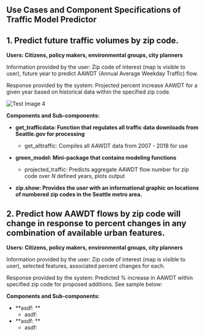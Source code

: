 ## Use Cases and Component Specifications of Traffic Model Predictor ##


## 1. Predict future traffic volumes by zip code. ##

**Users: Citizens, policy makers, environmental groups, city planners** 

Information provided by the user: Zip code of interest (map is visible to user), future year to predict AAWDT (Annual Average Weekday Traffic) flow. 

Response provided by the system: Projected percent increase AAWDT for a given year based on historical data within the specified zip code.
 
![Test Image 4](https://github.com/Greening-Seattle/Prediction/zip_show)

**Components and Sub-components:**
- **get_trafficdata: Function that regulates all traffic data downloads from Seattle.gov for processing**
	- get_alltraffic: Compiles all AAWDT data from 2007 - 2018 for use
- **green_model: Mini-package that contains modeling functions**
	- projected_traffic: Predicts aggregate AAWDT flow number for zip code over _N_ defined years, plots output

- **zip.show: Provides the user with an informational graphic on locations of numbered zip codes in the Seattle metro area.**
 
## 2. Predict how AAWDT flows by zip code will change in response to percent changes in any combination of available urban features. ##

**Users: Citizens, policy makers, environmental groups, city planners**

Information provided by the user: Zip code of interest (map is visible to user), selected features, associated percent changes for each.

Response provided by the system: Predicted % increase in AAWDT within specified zip code for proposed additions. See sample below:


**Components and Sub-components:**
- **asdf: **
	- asdf: 	
- **asdf: **
	- asdf:
